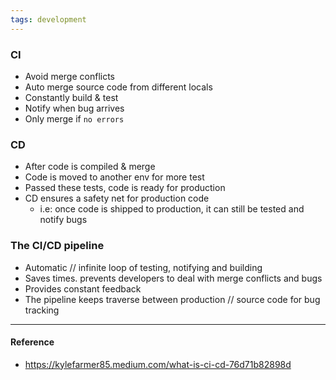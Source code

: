 ```yaml
---
tags: development
---
```


### CI

- Avoid merge conflicts
- Auto merge source code from different locals
- Constantly build & test
- Notify when bug arrives
- Only merge if `no errors`

### CD

- After code is compiled & merge
- Code is moved to another env for more test
- Passed these tests, code is ready for production
- CD ensures a safety net for production code
  - i.e: once code is shipped to production, it can still be tested and notify
    bugs

### The CI/CD pipeline

- Automatic // infinite loop of testing, notifying and building
- Saves times. prevents developers to deal with merge conflicts and bugs
- Provides constant feedback
- The pipeline keeps traverse between production // source code for bug tracking

---

#### Reference

- https://kylefarmer85.medium.com/what-is-ci-cd-76d71b82898d
